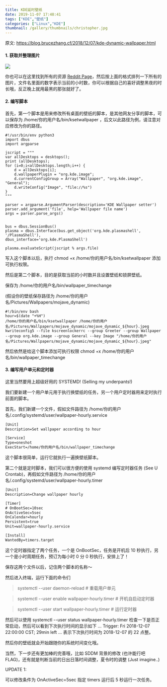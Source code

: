 ```yaml
---
title: KDE延时壁纸
date: 2019-11-07 17:48:41
tags: ["KDE","壁纸"]
categories: ["Linux","KDE"]
thumbnail: /gallery/thumbnails/christopher.jpg
---
```


原文: https://blog.brucezhang.cf/2018/12/07/kde-dynamic-wallpaper.html



#### 1. 获取并整理图片

![](DeepinScreenshot_select-area_20191107175922.png)

你也可以在这里找到所有的资源 [Reddit Page](https://www.reddit.com/r/apple/comments/8oz25c/all_16_full_resolution_macos_mojave_dynamic/)，然后按上面的格式排列一下所有的图片，文件名里面的数字表示当前的小时数，你可以根据自己的喜好调整黑夜的时长哦，反正晚上就用最黑的那张就好了。

<!-- more -->

#### 2. 编写脚本

首先，第一个脚本是用来修改所有桌面的壁纸的脚本，是其他网友分享的脚本，可以保存为 /home/你的用户名/bin/ksetwallpaper ，后文以此路径为例，请注意对应修改为你的路径。

```shell
#!/usr/bin/env python3
import dbus
import argparse

jscript = """
var allDesktops = desktops();
print (allDesktops);
for (i=0;i<allDesktops.length;i++) {
    d = allDesktops[i];
    d.wallpaperPlugin = "org.kde.image";
    d.currentConfigGroup = Array("Wallpaper", "org.kde.image", "General");
    d.writeConfig("Image", "file://%s")
}
"""

parser = argparse.ArgumentParser(description='KDE Wallpaper setter')
parser.add_argument('file', help='Wallpaper file name')
args = parser.parse_args()


bus = dbus.SessionBus()
plasma = dbus.Interface(bus.get_object('org.kde.plasmashell', '/PlasmaShell'), 
dbus_interface='org.kde.PlasmaShell')

plasma.evaluateScript(jscript % args.file)
```



写入这个脚本以后，执行 chmod +x /home/你的用户名/bin/ksetwallpaper 添加可执行权限。

然后是第二个脚本，目的是获取当前的小时数并且设置壁纸和锁屏壁纸。

保存为 /home/你的用户名/bin/wallpaper_timechange

(假设你的壁纸保存路径为 /home/你的用户名/Pictures/Wallpapers/mojave_dynamic)



```shell
#!/bin/env bash
hour=$(date "+%H")
/home/你的用户名/bin/ksetwallpaper /home/你的用户名/Pictures/Wallpapers/mojave_dynamic/mojave_dynamic_${hour}.jpeg
kwriteconfig5 --file kscreenlockerrc --group Greeter --group Wallpaper --group org.kde.image --group General --key Image "/home/你的用户名/Pictures/Wallpapers/mojave_dynamic/mojave_dynamic_${hour}.jpeg"
```



然后依然是给这个脚本添加可执行权限 chmod +x /home/你的用户名/bin/wallpaper_timechange



#### 3. 编写用户单元和定时器

这里当然要用上超级好用的 SYSTEMD! (Selling my underpants!)

我们要新建一个用户单元用于执行换壁纸的任务，另一个用户定时器用来定时执行前面的脚本。

首先，我们新建一个文件，假如文件路径为 /home/你的用户名/.config/systemd/user/wallpaper-hourly.service

```txt
[Unit]
Description=Set wallpaper according to hour

[Service]
Type=oneshot
ExecStart=/home/你的用户名/bin/wallpaper_timechange
```

这个脚本很简单，运行它就执行一遍换壁纸脚本。

第二个就是定时脚本，我们可以很方便的使用 systemd 编写定时器任务 (See U Crontab)，再假如文件路径为 /home/你的用户名/.config/systemd/user/wallpaper-hourly.timer

```txt
[Unit]
Description=Change wallpaper hourly

[Timer]
# OnBootSec=10sec
OnActiveSec=5sec
OnCalendar=hourly
Persistent=true
Unit=wallpaper-hourly.service

[Install]
WantedBy=timers.target
```

这个定时器指定了两个任务，一个是 OnBootSec，任务是开机后 10 秒执行，另一个是小时周期任务，预订为每小时 0 分 0 秒执行，安排上了！

保存这两个文件以后，记住两个脚本的名称～

然后进入终端，运行下面的命令们

>  systemctl --user daemon-reload # 重载用户单元

> systemctl --user enable wallpaper-hourly.timer # 开机自启动定时器

>  systemctl --user start wallpaper-hourly.timer # 运行定时器

然后可以使用 systemctl --user status wallpaper-hourly.timer 检查一下是否正常启动，然后可以看到下次执行时间的显示如下
 ...
Trigger: Fri 2018-12-07 22:00:00 CST; 29min left
...
表示下次执行时间为 2018-12-07 的 22 点整。

然后你的壁纸就会开始跟随你的系统时间变化哦。

当然，下一步还有更加棒的完善哦，比如 SDDM 背景的修改 (也许能行吧FLAG)，还有就是判断当前的日出日落时间调整，夏令时的调整 (Just imagine..)



UPDATE 1:

可以修改条件为 OnActiveSec=5sec 指定 timers 运行后 5 秒运行一次任务。

